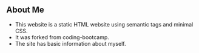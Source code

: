 ## About Me 

* This website is a static HTML website using semantic tags and minimal CSS.
* It was forked from coding-bootcamp.
* The site has basic information about myself.

